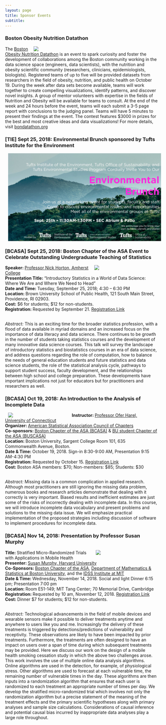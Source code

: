 ```yaml
---
layout: page
title: Sponsor Events
subtitle: 
---
```


<h3> Boston Obesity Nutrition Datathon</h3>

<p><img src="http://bondatathon.org/wp-content/uploads/2018/07/BOND_Logo-1.jpg" width="400px" align="right" hspace="10">

<p> The <a href="http://bondatathon.org/">Boston Obesity Nutrition Datathon</a> is an event to spark curiosity and foster the development of collaborations among the Boston community working in the data science space (engineers, data scientists), with the nutrition and obesity scientific community (researchers, clinicians, epidemiologists, biologists). Registered teams of up to five will be provided datasets from researchers in the field of obesity, nutrition, and public health on October 19. During the week after data sets become available, teams will work together to create compelling visualizations, identify patterns, and discover novel insights. A group of mentor volunteers with expertise in the fields of Nutrition and Obesity will be available for teams to consult. At the end of the week and 24 hours before the event, teams will each submit a 3-5 page report with conclusions to the judging panel. Teams will have 5 minutes to present their findings at the event. The contest features $3000 in prizes for the best and most creative ideas and data visualizations! For more details, visit <a href="http://bondatathon.org/">bondatathon.org</a>

<h3>[TIE] Sept 25, 2018: Environmental Brunch sponsored by Tufts Institute for the Environment</h3>

<p><img src="/img/partners/tie_env_brunch.jpg" width="600px" align="center" hspace="10">

<h3>[BCASA] Sept 25, 2018: Boston Chapter of the ASA Event to Celebrate Outstanding Undergraduate Teaching of Statistics</h3>

<p><img src="https://www.amherst.edu/system/files/styles/original/private/media/photo/1545596.jpg" width="200px" align="right" hspace="10">

<b>Speaker: </b><a href="https://www.amherst.edu/people/facstaff/nhorton">Professor Nick Horton, Amherst College</a>
<br>
<b>Presentation Title: </b>“Introductory Statistics in a World of Data Science: Where We Are and Where We Need to Head”
<br>
<b>Date and Time: </b>Tuesday, September 25, 2018; 4:30 – 6:30 PM 
<br>
<b>Location: </b>Brown University School of Public Health,  121 South Main Street, Providence, RI 02903.
<br>
<b>Cost:</b> $6 for students; $12 for non-students.
<br>
<b>Registration: </b>Requested by September 21. <a href="http://bcasa2018horton.eventbrite.com">Registration Link</a>
<br><br>

<i>Abstract:</i> This is an exciting time for the broader statistics profession, with a flood of data available in myriad domains and an increased focus on the importance of data literacy and data science. There continues to be growth in the number of students taking statistics courses and the development of many innovative data science courses. This talk will survey the landscape of introductory statistics and biostatistics courses in an era of data science, and address questions regarding the role of computation, how to balance the needs of general education students and future statistics and data science students, the role of the statistical analysis cycle, pathways to support student success, faculty development, and the relationships between high school and college preparation. These developments have important implications not just for educators but for practitioners and researchers as well.</p>

<h3>[BCASA] Oct 19, 2018: An Introduction to the Analysis of Incomplete Data</h3>

<p><img src="https://i1.rgstatic.net/ii/profile.image/277557917306890-1443186372601_Q512/Ofer_Harel.jpg" width="200px" align="left" hspace="10">

<b>Instructor: </b><a href="https://stat.uconn.edu/ofer-harel/">Professor Ofer Harel, University of Connecticut</a>
<br>
<b>Organizer: </b><a href="http://community.amstat.org/coc/home">American Statistical Association Council of Chapters</a>
<br>
<b>Co-sponsors: </b><a href="http://community.amstat.org/bostonchapter/home">Boston Chapter of the ASA (BCASA)</a> & <a href="https://www.bu.edu/stat/bu-student-chapter-of-the-asa/">BU student Chapter of the ASA (BUSCASA)</a>
<br>
<b>Location: </b>Boston University, Sargent College Room 101, 635 Commonwealth Avenue, Boston. 
<br>
<b>Date & Time: </b>October 19, 2018. Sign-in 8:30-9:00 AM, Presentation 9:15 AM-4:30 PM
<br>
<b>Registration: </b>Requested by October 15. <a href="http://bcasa2018IncompleteData.eventbrite.com">Registration Link</a> 
<br>
<b>Cost: </b>Boston ASA members: $70; Non-members: $85; Students: $30
<br><br>

<i>Abstract:</i> Missing data is a common complication in applied research. Although most practitioners are still ignoring the missing data problem, numerous books and research articles demonstrate that dealing with it correctly is very important. Biased results and inefficient estimates are just some of the risks of incorrectly dealing with incomplete data. In this course, we will introduce incomplete data vocabulary and present problems and solutions to the missing data issue. We will emphasize practical implementation of the proposed strategies including discussion of software to implement procedures for incomplete data.</p>

<h3>[BCASA] Nov 14, 2018: Presentation by Professor Susan Murphy</h3>

<p><img src="https://methodology.psu.edu/sites/all/images/people/scientists/smurphy/sam.jpg" width="200px" align="right" hspace="5">

<b>Title: </b>Stratified Micro-Randomized Trials with Applications in Mobile Health
<br>
<b>Presenter: </b><a href="https://www.seas.harvard.edu/directory/samurphy">Susan Murphy, Harvard University</a>
<br>
<b>Co-Sponsors: </b><a href="http://community.amstat.org/bostonchapter/home">Boston Chapter of the ASA</a>, <a href="http://www.bu.edu/math/">Department of Mathematics & Statistics at Boston University</a>, and the <a href="https://idss.mit.edu/">IDSS Institute at MIT</a>
<br>
<b>Date & Time: </b>Wednesday, November 14, 2018. Social and light Dinner 6:15 pm; Presentation 7:00 pm
<br>
<b>Location: </b>Room E51-149; MIT Tang Center; 70 Memorial Drive, Cambridge
<br>
<b>Registration: </b>Requested by 10 am, November 12, 2018. <a href="https://bcasa2018nov.eventbrite.com">Registration Link</a> 
<br>
<b>Cost: </b>Dinner $7 for students; $12 for non-students. 
<br><br>

<i>Abstract:</i> Technological advancements in the field of mobile devices and wearable sensors make it possible to deliver treatments anytime and anywhere to users like you and me. Increasingly the delivery of these treatments is triggered by detections/predictions of vulnerability and receptivity. These observations are likely to have been impacted by prior treatments. Furthermore, the treatments are often designed to have an impact on users over a span of time during which subsequent treatments may be provided. Here we discuss our work on the design of a mobile health smoking cessation study in which the above two challenges arose. This work involves the use of multiple online data analysis algorithms. Online algorithms are used in the detection, for example, of physiological stress. Other algorithms are used to forecast at each vulnerable time, the remaining number of vulnerable times in the day. These algorithms are then inputs into a randomization algorithm that ensures that each user is randomized to each treatment an appropriate number of times per day. We develop the stratified micro-randomized trial which involves not only the randomization algorithm but a precise statement of the meaning of the treatment effects and the primary scientific hypotheses along with primary analyses and sample size calculations. Considerations of causal inference and potential causal bias incurred by inappropriate data analyses play a large role throughout.</p>
